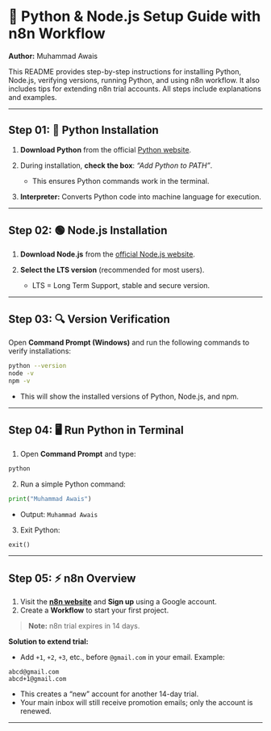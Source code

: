 # 🐍 Python & Node.js Setup Guide with n8n Workflow

**Author:** Muhammad Awais

This README provides step-by-step instructions for installing Python, Node.js, verifying versions, running Python, and using n8n workflow. It also includes tips for extending n8n trial accounts. All steps include explanations and examples.

---

## Step 01: 🐍 Python Installation

1. **Download Python** from the official [Python website](https://www.python.org/downloads/).
2. During installation, **check the box**: *“Add Python to PATH”*.

   * This ensures Python commands work in the terminal.
3. **Interpreter:** Converts Python code into machine language for execution.

---

## Step 02: 🟢 Node.js Installation

1. **Download Node.js** from the [official Node.js website](https://nodejs.org/).
2. **Select the LTS version** (recommended for most users).

   * LTS = Long Term Support, stable and secure version.

---

## Step 03: 🔍 Version Verification

Open **Command Prompt (Windows)** and run the following commands to verify installations:

```bash or cmd
python --version
node -v
npm -v
```

* This will show the installed versions of Python, Node.js, and npm.

---

## Step 04: 🖥️ Run Python in Terminal

1. Open **Command Prompt** and type:

```bash or cmd
python
```

2. Run a simple Python command:

```python
print("Muhammad Awais")
```

* Output: `Muhammad Awais`

3. Exit Python:

```python
exit()
```

---

## Step 05: ⚡ n8n Overview

1. Visit the **[n8n website](https://n8n.io/)** and **Sign up** using a Google account.
2. Create a **Workflow** to start your first project.

> **Note:** n8n trial expires in 14 days.

**Solution to extend trial:**

* Add `+1`, `+2`, `+3`, etc., before `@gmail.com` in your email. Example:

```
abcd@gmail.com
abcd+1@gmail.com
```

* This creates a “new” account for another 14-day trial.
* Your main inbox will still receive promotion emails; only the account is renewed.

---

